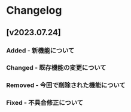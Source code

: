 # Changelog

## [v2023.07.24]

### Added - 新機能について

### Changed - 既存機能の変更について

### Removed - 今回で削除された機能について

### Fixed - 不具合修正について

